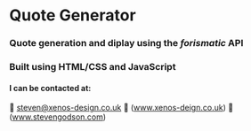 # Quote Generator

### Quote generation and diplay using the _forismatic_ API

### Built using HTML/CSS and JavaScript

#### I can be contacted at:
:e-mail: steven@xenos-design.co.uk
:office: (www.xenos-deign.co.uk)
:house_with_garden: (www.stevengodson.com)
